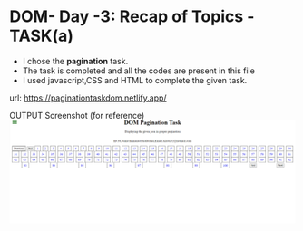 # DOM- Day -3: Recap of Topics - TASK(a)

- I chose the **pagination** task.    
- The task is completed and all the codes are present in this file     
- I used javascript,CSS and HTML to complete the given task.   

url: https://paginationtaskdom.netlify.app/

OUTPUT Screenshot (for reference)
![](Screenshot%202024-03-02%20151807.png)
